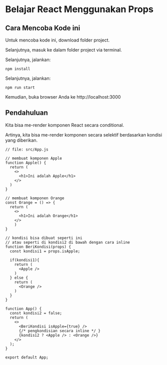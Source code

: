 # Belajar React Menggunakan Props

## Cara Mencoba Kode ini

Untuk mencoba kode ini, download folder project.

Selanjutnya, masuk ke dalam folder project via terminal.

Selanjutnya, jalankan:

```
npm install
```

Selanjutnya, jalankan:

```
npm run start
```

Kemudian, buka browser Anda ke http://localhost:3000

## Pendahuluan

Kita bisa me-render komponen React secara conditional.

Artinya, kita bisa me-render komponen secara selektif berdasarkan kondisi yang diberikan.

```
// file: src/App.js

// membuat komponen Apple
function Apple() {
  return (
    <>
      <h1>Ini adalah Apple</h1>
    </>
  )
}

// membuat komponen Orange
const Orange = () => {
  return (
    <>
      <h1>Ini adalah Orange</h1>
    </>
    )
}

// kondisi bisa dibuat seperti ini
// atau seperti di kondisi2 di bawah dengan cara inline
function BeriKondisi(props) {
  const kondisi1 = props.isApple;

  if(kondisi1){
    return (
      <Apple />
    )
  } else {
    return (
      <Orange />
    )
  }
}

function App() {
  const kondisi2 = false;
  return (
    <>
      <BeriKondisi isApple={true} />
      {/* pengkondisian secara inline */ }
      {kondisi2 ? <Apple /> : <Orange />}
    </>
  );
}

export default App;
```
